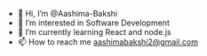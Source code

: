 - 👋 Hi, I’m @Aashima-Bakshi
- 👀 I’m interested in Software Development
- 🌱 I’m currently learning React and node.js
- 📫 How to reach me aashimabakshi2@gmail.com

<!---
Aashima-Bakshi/Aashima-Bakshi is a ✨ special ✨ repository because its `README.md` (this file) appears on your GitHub profile.
You can click the Preview link to take a look at your changes.
--->
